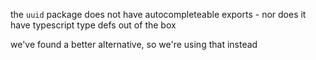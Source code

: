 the `uuid` package does not have autocompleteable exports - nor does it have typescript type defs out of the box

we've found a better alternative, so we're using that instead


